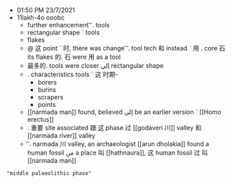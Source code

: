 - 01:50 PM 23/7/2021
- 11lakh-4o ooobc
	- further enhancement ͝ . tools
	- rectangular shape ˋ tools
	- flakes
	- @ 这 point ˋ 时, there was change ͝ .  tool tech 和 instead ˋ 用 . core 石 its flakes 的. 石 were 用 as a tool
	- 最多的. tools were closer إلى rectangular shape
	- . characteristics tools ˋ 这 时期-
		- borers
		- burins
		- scrapers
		- points
	- [[narmada man]] found, believed إلى be an earlier version ˋ [[Homo erectus]]
	-  . 重要 site associated 跟 这 phase 过 [[godaveri 川]] valley 和 [[narmada river]] valley
	-  ͝ .  narmada 川 valley, an archaeologist  [[arun dholakia]] found a human fossil من a place 叫 [[hathnaura]], 这 human fossil 过 叫 [[narmada man]] 

```query 2021-12-31 00:37
"middle palaeolithic phase"
```
